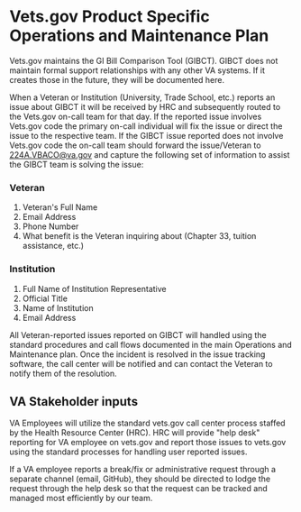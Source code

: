 # Vets.gov Product Specific Operations and Maintenance Plan

Vets.gov maintains the GI Bill Comparison Tool (GIBCT). GIBCT does not maintain formal support relationships with any other VA systems. If it creates those in the future, they will be documented here.

When a Veteran or Institution (University, Trade School, etc.) reports an issue about GIBCT it will be received by HRC and subsequently routed to the Vets.gov on-call team for that day. If the reported issue involves Vets.gov code the primary on-call individual will fix the issue or direct the issue to the respective team. If the GIBCT issue reported does not involve Vets.gov code the on-call team should forward the issue/Veteran to 224A.VBACO@va.gov and capture the following set of information to assist the GIBCT team is solving the issue:

### Veteran
1. Veteran's Full Name
2. Email Address
3. Phone Number
4. What benefit is the Veteran inquiring about (Chapter 33, tuition assistance, etc.)

###  Institution

1. Full Name of Institution Representative
2. Official Title
3. Name of Institution
4. Email Address

All Veteran-reported issues reported on GIBCT will handled using the standard procedures and call flows documented in the main Operations and Maintenance plan. Once the incident is resolved in the issue tracking software, the call center will be notified and can contact the Veteran to notify them of the resolution.

## VA Stakeholder inputs
VA Employees will utilize the standard vets.gov call center process staffed by the Health Resource Center (HRC). HRC will provide "help desk" reporting for VA employee on vets.gov and report those issues to vets.gov using the standard processes for handling user reported issues.

If a VA employee reports a break/fix or administrative request through a separate channel (email, GitHub), they should be directed to lodge the request through the help desk so that the request can be tracked and managed most efficiently by our team.
